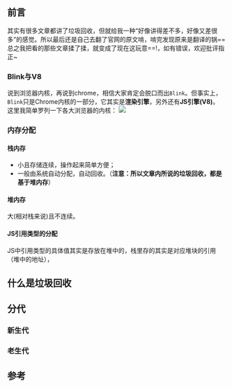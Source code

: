 ## 前言

其实有很多文章都讲了垃圾回收，但就给我一种“好像讲得差不多，好像又差很多”的感觉。所以最后还是自己去翻了官网的原文啃，啃完发现原来是翻译的锅==  
总之我把看的那些文章揉了揉，就变成了现在这玩意==!，如有错误，欢迎批评指正~

### Blink与V8

说到浏览器内核，再说到chrome，相信大家肯定会脱口而出`Blink`。但事实上，`Blink`只是Chrome内核的一部分，它其实是**渲染引擎**，另外还有**JS引擎(V8)**。  
这里我简单罗列一下各大浏览器的内核：
![](https://gitee.com/ahuang6027/blog-images/raw/master/images/浏览器内核.png)

### 内存分配

#### 栈内存

- 小且存储连续，操作起来简单方便；
- 一般由系统自动分配，自动回收。（**注意：所以文章内所说的垃圾回收，都是基于堆内存**）
  
#### 堆内存

大(相对栈来说)且不连续。

#### JS引用类型的分配

JS中引用类型的具体值其实是存放在堆中的，栈里存的其实是对应堆块的引用（堆中的地址），

## 什么是垃圾回收

## 分代

### 新生代

### 老生代

## 参考
